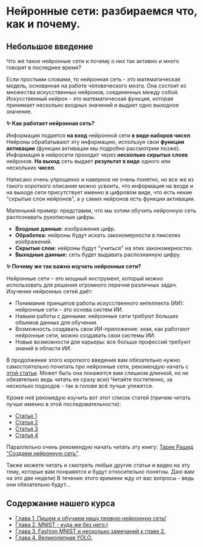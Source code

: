# Нейронные сети: разбираемся что, как и почему.

## Небольшое введение

Что же такое нейронные сети и почему о них так активно и много говорят в последнее время?

Если простыми словами, то нейронная сеть - это математическая модель, основанная на работе человеческого мозга. Она состоит из множества искусственных нейронов, соединенных между собой. Искусственный нейрон - это математическая функция, которая принимает несколько входных значений и выдает одно выходное значение.

**✨ Как работает нейронная сеть?**

Информация подается **на вход** нейронной сети **в виде наборов чисел**.
Нейроны обрабатывают эту информацию, используя свои **функции активации** (функции активации мы подробно рассмотрим позже). Информация в нейросети проходит через **несколько скрытых слоев** нейронов. **На выход** сеть выдает **результат в виде** одного или нескольких **чисел**. 

Написано очень упрощенно и наверное не очень понятно, но все же из такого короткого описания можно усвоить, что информация на входе и на выходе сети присутствует именно в цифровом виде, что есть некие "скрытые слои нейронов", а у самих нейронов есть функции активации. 

Маленький пример: представим, что мы хотим обучить нейронную сеть распознавать рукописные цифры.

- **Входные данные:** изображения цифр.
- **Обработка:** нейроны будут искать закономерности в пикселях изображений.
- **Скрытые слои:** нейроны будут "учиться" на этих закономерностях.
- **Выходные данные:** сеть будет выдавать распознанную цифру.

**✨ Почему же так важно изучать нейронные сети?**

Нейронные сети – это мощный инструмент, который можно использовать для решения огромного перечня различных задач. Изучение нейронных сетей даёт:
- Понимание принципов работы искусственного интеллекта (ИИ): нейронные сети – это основа систем ИИ.
- Навыки работы с данными: нейронные сети требуют больших объемов данных для обучения.
- Возможность создавать свои ИИ-приложения: зная, как работают нейронные сети, можно создавать свои системы ИИ.
- Новые возможности для карьеры: все больше профессий требуют знаний в области ИИ.

В продолжение этого короткого введения вам обязательно нужно самостоятельно почитать про нейронные сети, рекомендую начать с [этой статьи](https://blog.skillfactory.ru/kak-rabotaet-nejronnaya-set-razbiraemsya-s-osnovami/). Может быть она покажется вам слишком длинной, но не обязвтельно ведь читать ее сразу всю) Читайте постепенно, за несколько подходов - так в голове всё лучше уляжется.

Кроме неё рекомедую изучить вот этот список статей (причем читать лучше именно в этой последовательности):
- [Статья 1](https://checkroi.ru/blog/neyroset-chto-eto-takoe/)
- [Статья 2](https://neurohive.io/ru/osnovy-data-science/osnovy-nejronnyh-setej-algoritmy-obuchenie-funkcii-aktivacii-i-poteri/)
- [Статья 3](https://otus.ru/nest/post/1263/)
- [Статья 4](https://habr.com/ru/articles/369349/)

Параллельно очень рекомендую начать читать эту книгу: [Тарик Рашид "Cоздаем нейронную сеть"](https://palchevsky.ru/uploads/books/2.pdf).

Также можете читать и смотреть любые другие статьи и видео на эту тему, которые вам понравятся и будут относительно понятны. Даю вам на это две недели) В течение этого времени жду от вас вопросы - ведь они обязательно будут...

## Содержание нашего курса

- [Глава 1. Пишем и обучаем нашу первую нейронную сеть!](CHAPTER1.md)
- [Глава 2. MNIST - куда же без него:)](CHAPTER2.md)
- [Глава 3. Fashion MNIST и несколько замечаний к главе 2.](CHAPTER3.md)
- [Глава 4. Великолепная YOLO.](CHAPTER4.md)

